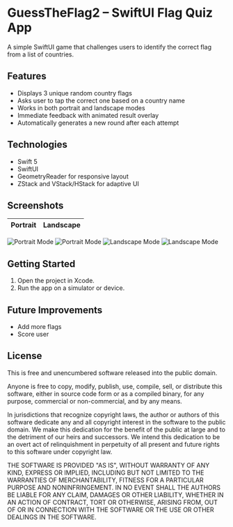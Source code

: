# GuessTheFlag2 – SwiftUI Flag Quiz App

A simple SwiftUI game that challenges users to identify the correct flag from a list of countries.

## Features

- Displays 3 unique random country flags
- Asks user to tap the correct one based on a country name
- Works in both portrait and landscape modes
- Immediate feedback with animated result overlay
- Automatically generates a new round after each attempt

## Technologies

- Swift 5
- SwiftUI
- GeometryReader for responsive layout
- ZStack and VStack/HStack for adaptive UI

## Screenshots

| Portrait | Landscape |
|---------|-----------|
 ![Portrait Mode](https://github.com/user-attachments/assets/abed2468-a3d7-4f97-b74e-cb41cc7dd342)
 ![Portrait Mode](https://github.com/user-attachments/assets/7a95e3ea-f301-49e1-bde9-bf0f0aad6fed)
 ![Landscape Mode](https://github.com/user-attachments/assets/81d9c341-32c1-4bb2-9129-b0de291f2110)
 ![Landscape Mode](https://github.com/user-attachments/assets/c0cc222b-f73b-47b2-8552-5071a6d2a101)


## Getting Started

1. Open the project in Xcode.
2. Run the app on a simulator or device.

## Future Improvements

- Add more flags
- Score user

## License

This is free and unencumbered software released into the public domain.

Anyone is free to copy, modify, publish, use, compile, sell, or
distribute this software, either in source code form or as a compiled
binary, for any purpose, commercial or non-commercial, and by any
means.

In jurisdictions that recognize copyright laws, the author or authors
of this software dedicate any and all copyright interest in the
software to the public domain. We make this dedication for the benefit
of the public at large and to the detriment of our heirs and
successors. We intend this dedication to be an overt act of
relinquishment in perpetuity of all present and future rights to this
software under copyright law.

THE SOFTWARE IS PROVIDED "AS IS", WITHOUT WARRANTY OF ANY KIND,
EXPRESS OR IMPLIED, INCLUDING BUT NOT LIMITED TO THE WARRANTIES OF
MERCHANTABILITY, FITNESS FOR A PARTICULAR PURPOSE AND NONINFRINGEMENT.
IN NO EVENT SHALL THE AUTHORS BE LIABLE FOR ANY CLAIM, DAMAGES OR
OTHER LIABILITY, WHETHER IN AN ACTION OF CONTRACT, TORT OR OTHERWISE,
ARISING FROM, OUT OF OR IN CONNECTION WITH THE SOFTWARE OR THE USE OR
OTHER DEALINGS IN THE SOFTWARE.
